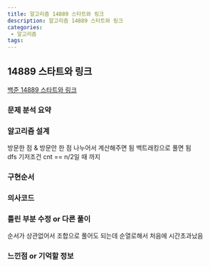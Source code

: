 ```yaml
---
title: 알고리즘 14889 스타트와 링크
description: 알고리즘 14889 스타트와 링크
categories:
 - 알고리즘  
tags:
---
```

## 14889 스타트와 링크   
[백준 14889 스타트와 링크](https://www.acmicpc.net/problem/14889)  

### 문제 분석 요약  

### 알고리즘 설계  
방문한 점 & 방문안 한 점 나누어서 계산해주면 됨
백트래킹으로 풀면 됨  
dfs 기저조건
cnt == n/2일 때 까지


### 구현순서  



### 의사코드  



### 틀린 부분 수정 or 다른 풀이  
순서가 상관없어서 조합으로 풀어도 되는데 순열로해서 처음에 시간초과났음  



### 느낀점 or 기억할 정보  
